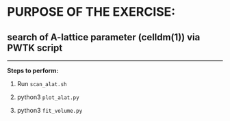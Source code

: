 # PURPOSE OF THE EXERCISE:
## search of A-lattice parameter (celldm(1)) via PWTK script
----------------------------------------------------------

**Steps to perform:**

1. Run `scan_alat.sh` 

2. python3 `plot_alat.py`

3. python3 `fit_volume.py`
